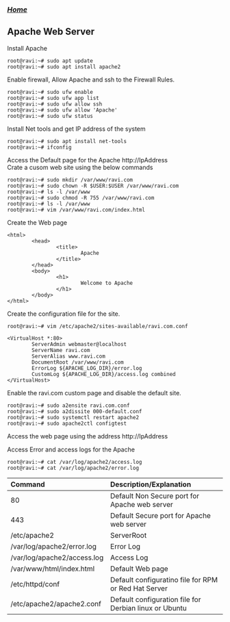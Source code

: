 ### *[Home](index.md)*

## Apache Web Server

Install Apache
```
root@ravi:~# sudo apt update  
root@ravi:~# sudo apt install apache2 
```
Enable firewall, Allow Apache and ssh to the Firewall Rules.
```
root@ravi:~# sudo ufw enable
root@ravi:~# sudo ufw app list
root@ravi:~# sudo ufw allow ssh
root@ravi:~# sudo ufw allow 'Apache'
root@ravi:~# sudo ufw status
```
Install Net tools and get IP address of the system
```
root@ravi:~# sudo apt install net-tools
root@ravi:~# ifconfig
```
Access the Default page for the Apache http://IpAddress <br/>
Crate a cusom web site using the below commands
```
root@ravi:~# sudo mkdir /var/www/ravi.com
root@ravi:~# sudo chown -R $USER:$USER /var/www/ravi.com
root@ravi:~# ls -l /var/www
root@ravi:~# sudo chmod -R 755 /var/www/ravi.com
root@ravi:~# ls -l /var/www
root@ravi:~# vim /var/www/ravi.com/index.html
```
Create the Web page
```
<html>
        <head>
                <title>
                        Apache
                </title>
        </head>
        <body>
                <h1>
                        Welcome to Apache
                </h1>
        </body>
</html>
```
Create the configuration file for the site.
```
root@ravi:~# vim /etc/apache2/sites-available/ravi.com.conf

<VirtualHost *:80>
        ServerAdmin webmaster@localhost
        ServerName ravi.com
        ServerAlias www.ravi.com
        DocumentRoot /var/www/ravi.com
        ErrorLog ${APACHE_LOG_DIR}/error.log
        CustomLog ${APACHE_LOG_DIR}/access.log combined
</VirtualHost>
```
Enable the ravi.com custom page and disable the default site.
```
root@ravi:~# sudo a2ensite ravi.com.conf
root@ravi:~# sudo a2dissite 000-default.conf
root@ravi:~# sudo systemctl restart apache2
root@ravi:~# sudo apache2ctl configtest
```
Access the web page using the address http://IpAddress

Access Error and access logs for the Apache
```
root@ravi:~# cat /var/log/apache2/access.log
root@ravi:~# cat /var/log/apache2/error.log
```

|Command |Description/Explanation|
| :---  | :--- |
|80|Default Non Secure port for Apache web server|
|443|Default Secure port for Apache web server|
|/etc/apache2|ServerRoot|
|/var/log/apache2/error.log|Error Log|
|/var/log/apache2/access.log|Access Log|
|/var/www/html/index.html|Default Web page|
|/etc/httpd/conf|Default configuratino file for RPM or Red Hat Server|
|/etc/apache2/apache2.conf|Default configuration file for Derbian linux or Ubuntu|


